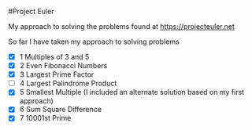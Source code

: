 #Project Euler 

My approach to solving the problems found at 
https://projecteuler.net

So far I have taken my approach to solving problems

- [x] 1 Multiples of 3 and 5  
- [x] 2 Even Fibonacci Numbers
- [x] 3 Largest Prime Factor
- [ ] 4 Largest Palindrome Product 
- [x] 5 Smallest Multiple (I included an alternate solution based on my first approach)
- [x] 6 Sum Square Difference
- [x] 7 10001st Prime
